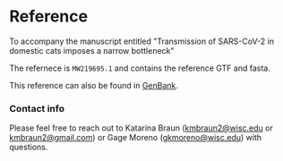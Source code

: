 # Reference 
To accompany the manuscript entitled "Transmission of SARS-CoV-2 in domestic cats imposes a narrow bottleneck"

The refernece is `MW219695.1` and contains the reference GTF and fasta. 

This reference can also be found in [GenBank](https://www.ncbi.nlm.nih.gov/nuccore/MW219695.1). 

### Contact info 

Please feel free to reach out to Katarina Braun (kmbraun2@wisc.edu or kmbraun2@gmail.com) or Gage Moreno (gkmoreno@wisc.edu) with questions. 
